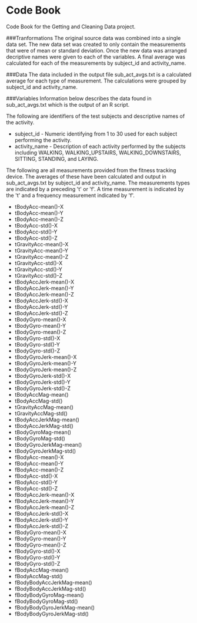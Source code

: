 Code Book
=========
Code Book for the Getting and Cleaning Data project.  

###Tranformations
The original source data was combined into a single data set.  The new data set was created to only contain the measurements that were of mean or standard deviation.  Once the new data was arranged decriptive names were given to each of the variables.  A final average was calculated for each of the measurements by subject_id and activity_name.

###Data
The data included in the output file sub_act_avgs.txt is a calculated average for each type of measurement.  The calculations were grouped by subject_id and activity_name.

###Variables
Information below describes the data found in sub_act_avgs.txt which is the output of an R script.  

The following are identifiers of the test subjects and descriptive names of the activity.  
* subject_id - Numeric identifying from 1 to 30 used for each subject performing the activity.
* activity_name - Description of each activity performed by the subjects including WALKING, WALKING_UPSTAIRS, WALKING_DOWNSTAIRS, SITTING, STANDING, and LAYING.

The following are all measurements provided from the fitness tracking device.  The averages of these have been calculated and output in sub_act_avgs.txt by subject_id and activity_name.  The measurements types are indicated by a preceding 't' or 'f'.  A time measurement is indicated by the 't' and a frequency measurement indicated by 'f'.
* tBodyAcc-mean()-X
* tBodyAcc-mean()-Y
* tBodyAcc-mean()-Z
* tBodyAcc-std()-X
* tBodyAcc-std()-Y
* tBodyAcc-std()-Z
* tGravityAcc-mean()-X
* tGravityAcc-mean()-Y
* tGravityAcc-mean()-Z
* tGravityAcc-std()-X
* tGravityAcc-std()-Y
* tGravityAcc-std()-Z
* tBodyAccJerk-mean()-X
* tBodyAccJerk-mean()-Y
* tBodyAccJerk-mean()-Z
* tBodyAccJerk-std()-X
* tBodyAccJerk-std()-Y
* tBodyAccJerk-std()-Z
* tBodyGyro-mean()-X
* tBodyGyro-mean()-Y
* tBodyGyro-mean()-Z
* tBodyGyro-std()-X
* tBodyGyro-std()-Y
* tBodyGyro-std()-Z
* tBodyGyroJerk-mean()-X
* tBodyGyroJerk-mean()-Y
* tBodyGyroJerk-mean()-Z
* tBodyGyroJerk-std()-X
* tBodyGyroJerk-std()-Y
* tBodyGyroJerk-std()-Z
* tBodyAccMag-mean()
* tBodyAccMag-std()
* tGravityAccMag-mean()
* tGravityAccMag-std()
* tBodyAccJerkMag-mean()
* tBodyAccJerkMag-std()
* tBodyGyroMag-mean()
* tBodyGyroMag-std()
* tBodyGyroJerkMag-mean()
* tBodyGyroJerkMag-std()
* fBodyAcc-mean()-X
* fBodyAcc-mean()-Y
* fBodyAcc-mean()-Z
* fBodyAcc-std()-X
* fBodyAcc-std()-Y
* fBodyAcc-std()-Z
* fBodyAccJerk-mean()-X
* fBodyAccJerk-mean()-Y
* fBodyAccJerk-mean()-Z
* fBodyAccJerk-std()-X
* fBodyAccJerk-std()-Y
* fBodyAccJerk-std()-Z
* fBodyGyro-mean()-X
* fBodyGyro-mean()-Y
* fBodyGyro-mean()-Z
* fBodyGyro-std()-X
* fBodyGyro-std()-Y
* fBodyGyro-std()-Z
* fBodyAccMag-mean()
* fBodyAccMag-std()
* fBodyBodyAccJerkMag-mean()
* fBodyBodyAccJerkMag-std()
* fBodyBodyGyroMag-mean()
* fBodyBodyGyroMag-std()
* fBodyBodyGyroJerkMag-mean()
* fBodyBodyGyroJerkMag-std()
